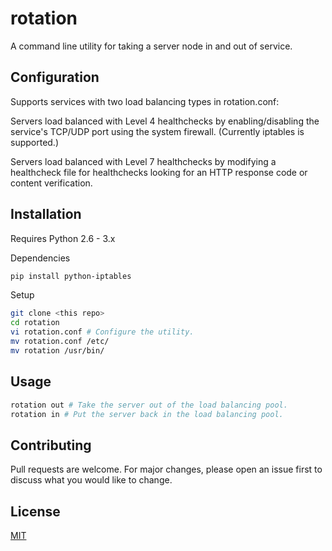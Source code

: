 # rotation

A command line utility for taking a server node in and out of service. 

## Configuration

Supports services with two load balancing types in rotation.conf: 

Servers load balanced with Level 4 healthchecks by enabling/disabling the service's TCP/UDP port using the system firewall. (Currently iptables is supported.)

Servers load balanced with Level 7 healthchecks by modifying a healthcheck file for healthchecks looking for an HTTP response code or content verification.

## Installation

Requires Python 2.6 - 3.x

Dependencies
```bash
pip install python-iptables

```
Setup
```bash
git clone <this repo>
cd rotation
vi rotation.conf # Configure the utility.
mv rotation.conf /etc/
mv rotation /usr/bin/
```

## Usage

```bash
rotation out # Take the server out of the load balancing pool.
rotation in # Put the server back in the load balancing pool.
```

## Contributing
Pull requests are welcome. For major changes, please open an issue first to discuss what you would like to change.

## License
[MIT](https://choosealicense.com/licenses/mit/)
